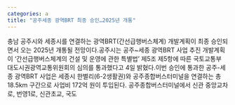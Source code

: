 ```yaml
---
categories: a
title: "공주세종 광역BRT 최종 승인…2025년 개통"
---
```

충남 공주시와 세종시를 연결하는 광역BRT(간선급행버스체계) 개발계획이 최종 승인되면서 오는 2025년 개통될 전망이다.공주시는 공주~세종 광역BRT 사업 추진 개발계획이 ‘간선급행버스체계의 건설 및 운영에 관한 특별법’ 제5조 제5항에 따른 국토교통부 대도시권광역교통위원회의 심의를 통과했다고 4일 밝혔다.이번 승인에 통과한 공주-세종 광역BRT 사업은 세종시 한별리(6-2생활권)와 공주종합버스터미널을 연결하는 총 18.5km 구간으로 사업비 172억 원이 투입된다. 공주종합버스터미널에서 신관 중앙교차로, 번영1로, 신관초교, 국도
